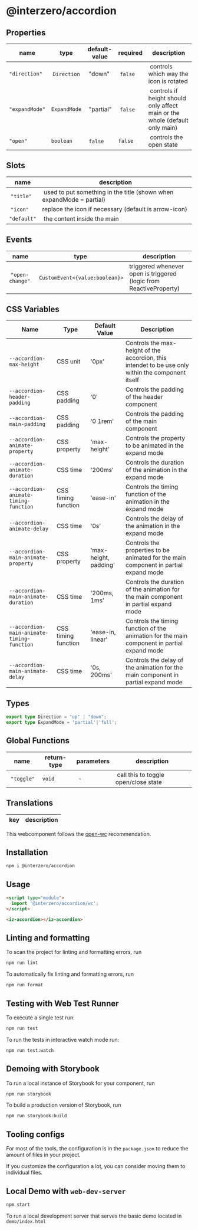 # @interzero/accordion

## Properties
| name | type | default-value | required | description |
|------|------|---------------|----------|-------------|
| `"direction"` | `Direction` | "down" | `false` | controls which way the icon is rotated |
| `"expandMode"` | `ExpandMode` | "partial" | `false` | controls if height should only affect main or the whole (default only main) |
| `"open"` | `boolean` | `false` | `false` | controls the open state |

## Slots
| name | description |
|------|-------------|
| `"title"` | used to put something in the title (shown when expandMode = partial) |
| `"icon"` | replace the icon if necessary (default is arrow-icon) |
| `"default"` | the content inside the main |

## Events
| name | type | description |
|------|------|-------------|
| `"open-change"` | `CustomEvent<{value:boolean}>` | triggered whenever open is triggered (logic from ReactiveProperty) |

## CSS Variables
| Name                             | Type         | Default Value | Description                                              |
|----------------------------------|--------------|---------------|----------------------------------------------------------|
| `--accordion-max-height`         | CSS unit   | '0px'         | Controls the max-height of the accordion, this intendet to be use only within the component itself |
| `--accordion-header-padding`     | CSS padding  | '0'           | Controls the padding of the header component             |
| `--accordion-main-padding`       | CSS padding  | '0 1rem'      | Controls the padding of the main component               |
| `--accordion-animate-property`   | CSS property | 'max-height'  | Controls the property to be animated in the expand mode  |
| `--accordion-animate-duration`   | CSS time     | '200ms'       | Controls the duration of the animation in the expand mode |
| `--accordion-animate-timing-function` | CSS timing function | 'ease-in' | Controls the timing function of the animation in the expand mode |
| `--accordion-animate-delay`      | CSS time     | '0s'          | Controls the delay of the animation in the expand mode   |
| `--accordion-main-animate-property` | CSS property | 'max-height, padding' | Controls the properties to be animated for the main component in partial expand mode |
| `--accordion-main-animate-duration` | CSS time   | '200ms, 1ms'  | Controls the duration of the animation for the main component in partial expand mode |
| `--accordion-main-animate-timing-function` | CSS timing function | 'ease-in, linear' | Controls the timing function of the animation for the main component in partial expand mode |
| `--accordion-main-animate-delay` | CSS time     | '0s, 200ms'   | Controls the delay of the animation for the main component in partial expand mode |


## Types
```typescript
export type Direction = "up" | "down";
export type ExpandMode = 'partial'|'full';
```
## Global Functions
| name | return-type | parameters | description |
|------|-------------|------------|-------------|
| `"toggle"` | `void` | - | call this to toggle open/close state


## Translations
| key | description |
|-----|-------------|


This webcomponent follows the [open-wc](https://github.com/open-wc/open-wc) recommendation.

## Installation

```bash
npm i @interzero/accordion
```

## Usage

```html
<script type="module">
  import '@interzero/accordion/wc';
</script>

<iz-accordion></iz-accordion>
```

## Linting and formatting

To scan the project for linting and formatting errors, run

```bash
npm run lint
```

To automatically fix linting and formatting errors, run

```bash
npm run format
```

## Testing with Web Test Runner

To execute a single test run:

```bash
npm run test
```

To run the tests in interactive watch mode run:

```bash
npm run test:watch
```

## Demoing with Storybook

To run a local instance of Storybook for your component, run

```bash
npm run storybook
```

To build a production version of Storybook, run

```bash
npm run storybook:build
```


## Tooling configs

For most of the tools, the configuration is in the `package.json` to reduce the amount of files in your project.

If you customize the configuration a lot, you can consider moving them to individual files.

## Local Demo with `web-dev-server`

```bash
npm start
```

To run a local development server that serves the basic demo located in `demo/index.html`
